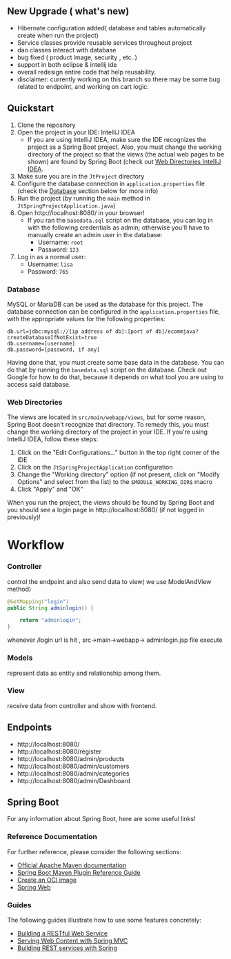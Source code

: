 ## New Upgrade ( what's new)

* Hibernate configuration added( database and tables automatically create when
	run the project)
* Service classes provide reusable services throughout project
* dao classes interact with database 
* bug fixed ( product image, security , etc..)
* support in both eclipse & intellij ide
* overall redesign entire code that help reusability. 
* disclaimer: currently working on this branch so there may be some bug related
	to endpoint, and working on cart logic.
  
## Quickstart

1. Clone the repository
2. Open the project in your IDE: IntelliJ IDEA
	* If you are using IntelliJ IDEA, make sure the IDE recognizes the project as
		a Spring Boot project. Also, you must change the working directory of the
		project so that the views (the actual web pages to be shown) are found by
		Spring Boot (check out [Web Directories IntelliJ IDEA](#web-directories).
3. Make sure you are in the `JtProject` directory
4. Configure the database connection in `application.properties` file
	(check the [Database](#database) section below for more info)
5. Run the project (by running the `main` method in
	`JtSpringProjectApplication.java`)
6. Open http://localhost:8080/ in your browser!
	* If you ran the `basedata.sql` script on the database, you can log in with
		the following credentials as admin; otherwise you'll have to manually
		create an admin user in the database:
		* Username: `root`
		* Password: `123`
7. Log in as a normal user:
	* Username: `lisa`
	* Password: `765`

### Database

MySQL or MariaDB can be used as the database for this project. The database
connection can be configured in the `application.properties` file, with the
appropriate values for the following properties:

```properties
db.url=jdbc:mysql://[ip address of db]:[port of db]/ecommjava?createDatabaseIfNotExist=true
db.username=[username]
db.password=[password, if any]
```

Having done that, you must create some base data in the database. You can do
that by running the `basedata.sql` script on the database. Check out Google for
how to do that, because it depends on what tool you are using to access said
database. 

### Web Directories

The views are located in `src/main/webapp/views`, but for some reason, Spring
Boot doesn't recognize that directory. To remedy this, you must change the
working directory of the project in your IDE. If you're using IntelliJ IDEA,
follow these
steps:

1. Click on the "Edit Configurations..." button in the top right corner of the
	IDE
2. Click on the `JtSpringProjectApplication` configuration
3. Change the "Working directory" option (if not present, click on
	"Modify Options" and select from the list) to the `$MODULE_WORKING_DIR$` macro
4. Click "Apply" and "OK"

When you run the project, the views should be found by Spring Boot and you should see a login page in http://localhost:8080/ (if not logged in previously)!

# Workflow

### Controller
control the endpoint and also send data to view( we use ModelAndView method)
```java
@GetMapping("login")
public String adminlogin() {

	return "adminlogin";
}
```
whenever /login url is hit , src->main->webapp-> adminlogin.jsp file execute

### Models
represent data as entity and relationship among them.

### View
receive data from controller and show with frontend.

## Endpoints
* http://localhost:8080/
* http://localhost:8080/register
* http://localhost:8080/admin/products
* http://localhost:8080/admin/customers
* http://localhost:8080/admin/categories
* http://localhost:8080/admin/Dashboard

## Spring Boot

For any information about Spring Boot, here are some useful links!

### Reference Documentation
For further reference, please consider the following sections:

* [Official Apache Maven documentation](https://maven.apache.org/guides/index.html)
* [Spring Boot Maven Plugin Reference Guide](https://docs.spring.io/spring-boot/docs/2.6.4/maven-plugin/reference/html/)
* [Create an OCI image](https://docs.spring.io/spring-boot/docs/2.6.4/maven-plugin/reference/html/#build-image)
* [Spring Web](https://docs.spring.io/spring-boot/docs/2.6.4/reference/htmlsingle/#boot-features-developing-web-applications)

### Guides

The following guides illustrate how to use some features concretely:

* [Building a RESTful Web Service](https://spring.io/guides/gs/rest-service/)
* [Serving Web Content with Spring MVC](https://spring.io/guides/gs/serving-web-content/)
* [Building REST services with Spring](https://spring.io/guides/tutorials/bookmarks/)

